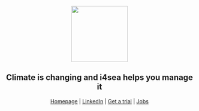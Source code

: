 
<span align="center">

<p>
<img width=150px src="https://www.i4sea.com/_next/image?url=%2Flogo.png&w=128&q=75">
</p>

<h2>Climate is changing and i4sea helps you manage it</h2>

<p>

<a href="https://www.i4sea.com/" target="_blank">Homepage</a>
|
<a href="https://www.linkedin.com/company/i4sea/" target="_blank">LinkedIn</a>
|
<a href="https://share.hsforms.com/1RlsEF2iITV2r1ioD7ZOMdgd0fjy" target="_blank">Get a trial</a>
|
<a href="https://www.linkedin.com/company/i4sea/jobs/" target="_blank">Jobs</a>

</p>

</span>

